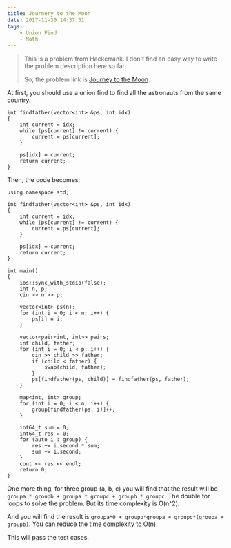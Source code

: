 ```yaml
---
title: Journery to the Moon
date: 2017-11-30 14:37:31
tags:
    - Union Find
    - Math
---
```


> This is a problem from Hackerrank. I don't find an easy way to write the problem description here so far.
>
> So, the problem link is [Journey to the Moon](https://www.hackerrank.com/challenges/journey-to-the-moon/problem).

<!--more-->

At first, you should use a union find to find all the astronauts from the same country.

```
int findfather(vector<int> &ps, int idx)
{
    int current = idx;
    while (ps[current] != current) {
        current = ps[current];
    }

    ps[idx] = current;
    return current;
}
```

Then, the code becomes:

```
using namespace std;

int findfather(vector<int> &ps, int idx)
{
    int current = idx;
    while (ps[current] != current) {
        current = ps[current];
    }

    ps[idx] = current;
    return current;
}

int main()
{
    ios::sync_with_stdio(false);
    int n, p;
    cin >> n >> p;

    vector<int> ps(n);
    for (int i = 0; i < n; i++) {
        ps[i] = i;
    }

    vector<pair<int, int>> pairs;
    int child, father;
    for (int i = 0; i < p; i++) {
        cin >> child >> father;
        if (child < father) {
            swap(child, father);
        }
        ps[findfather(ps, child)] = findfather(ps, father);
    }

    map<int, int> group;
    for (int i = 0; i < n; i++) {
        group[findfather(ps, i)]++;
    }

    int64_t sum = 0;
    int64_t res = 0;
    for (auto i : group) {
        res += i.second * sum;
        sum += i.second;
    }
    cout << res << endl;
    return 0;
}
```

One more thing, for three group (a, b, c) you will find that the result will be `groupa * groupb + groupa * groupc + groupb * groupc`. The double for loops to solve the problem. But its time complexity is O(n^2).

And you will find the result is `groupa*0 + groupb*groupa + groupc*(groupa + groupb)`. You can reduce the time complexity to O(n).

This will pass the test cases.
